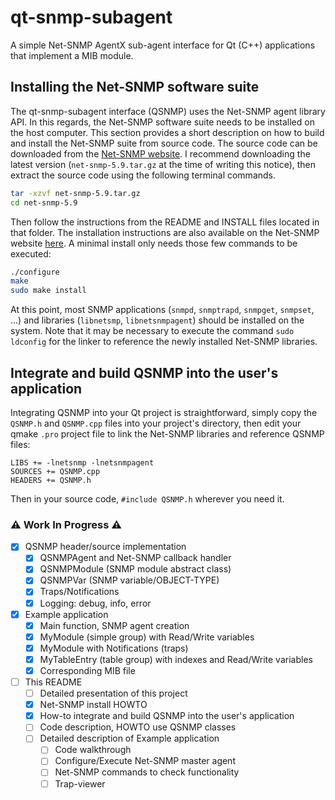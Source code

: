 # qt-snmp-subagent
A simple Net-SNMP AgentX sub-agent interface for Qt (C++) applications that implement a MIB module.



## Installing the Net-SNMP software suite

The qt-snmp-subagent interface (QSNMP) uses the Net-SNMP agent library API. In this regards, the Net-SNMP software suite needs to be installed on the host computer.
This section provides a short description on how to build and install the Net-SNMP suite from source code. The source code can be downloaded from the [Net-SNMP website](http://www.net-snmp.org/). I recommend downloading the latest version (`net-snmp-5.9.tar.gz` at the time of writing this notice), then extract the source code using the following terminal commands.
``` bash
tar -xzvf net-snmp-5.9.tar.gz
cd net-snmp-5.9
```

Then follow the instructions from the README and INSTALL files located in that folder. The installation instructions are also available on the Net-SNMP website [here](http://www.net-snmp.org/docs/INSTALL.html). A minimal install only needs those few commands to be executed:
``` bash
./configure
make
sudo make install
```

At this point, most SNMP applications (`snmpd`, `snmptrapd`, `snmpget`, `snmpset`, ...) and libraries (`libnetsmp`, `libnetsnmpagent`) should be installed on the system. Note that it may be necessary to execute the command `sudo ldconfig` for the linker to reference the newly installed Net-SNMP libraries.



## Integrate and build QSNMP into the user's application

Integrating QSNMP into your Qt project is straightforward, simply copy the `QSNMP.h` and `QSNMP.cpp` files into your project's directory, then edit your qmake `.pro` project file to link the Net-SNMP libraries and reference QSNMP files:
``` qmake
LIBS += -lnetsnmp -lnetsnmpagent
SOURCES += QSNMP.cpp 
HEADERS += QSNMP.h
```
Then in your source code, `#include QSNMP.h` wherever you need it.


### :warning: Work In Progress :warning:
- [x] QSNMP header/source implementation
  - [x] QSNMPAgent and Net-SNMP callback handler
  - [x] QSNMPModule (SNMP module abstract class)
  - [x] QSNMPVar (SNMP variable/OBJECT-TYPE)
  - [x] Traps/Notifications
  - [x] Logging: debug, info, error
- [x] Example application
  - [x] Main function, SNMP agent creation
  - [x] MyModule (simple group) with Read/Write variables
  - [x] MyModule with Notifications (traps)
  - [x] MyTableEntry (table group) with indexes and Read/Write variables
  - [x] Corresponding MIB file
- [ ] This README
  - [ ] Detailed presentation of this project
  - [x] Net-SNMP install HOWTO
  - [x] How-to integrate and build QSNMP into the user's application
  - [ ] Code description, HOWTO use QSNMP classes
  - [ ] Detailed description of Example application
    - [ ] Code walkthrough
    - [ ] Configure/Execute Net-SNMP master agent
    - [ ] Net-SNMP commands to check functionality
    - [ ] Trap-viewer
